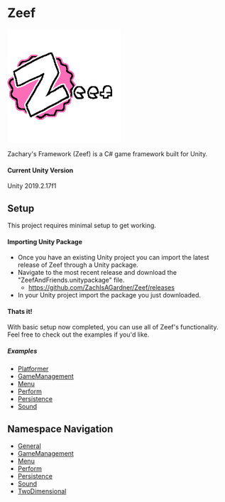# Zeef

![Zeef Logo](/_Documents/Logo/Logo.png)

Zachary's Framework (Zeef) is a C# game framework built for Unity.

#### Current Unity Version
Unity 2019.2.17f1

## Setup
This project requires minimal setup to get working.

#### Importing Unity Package
* Once you have an existing Unity project you can import the latest release of Zeef through a Unity package.
* Navigate to the most recent release and download the "ZeefAndFriends.unitypackage" file.
  * https://github.com/ZachIsAGardner/Zeef/releases
* In your Unity project import the package you just downloaded.

#### Thats it!
With basic setup now completed, you can use all of Zeef's functionality. Feel free to check out the examples if you'd like.


##### Examples
* [Platformer](https://github.com/ZachIsAGardner/Zeef/tree/master/_Examples/TwoDimensional/MapEditor)
* [GameManagement](https://github.com/ZachIsAGardner/Zeef/tree/master/_Examples/GameManagement)
* [Menu](https://github.com/ZachIsAGardner/Zeef/tree/master/_Examples/Menu)
* [Perform](https://github.com/ZachIsAGardner/Zeef/tree/master/_Examples/Perform)
* [Persistence](https://github.com/ZachIsAGardner/Zeef/tree/master/_Examples/Persistence)
* [Sound](https://github.com/ZachIsAGardner/Zeef/tree/master/_Examples/Sound)

## Namespace Navigation

* [General](https://github.com/ZachIsAGardner/Zeef/tree/master/General)
* [GameManagement](https://github.com/ZachIsAGardner/Zeef/tree/master/GameManagement)
* [Menu](https://github.com/ZachIsAGardner/Zeef/tree/master/Menu)
* [Perform](https://github.com/ZachIsAGardner/Zeef/tree/master/Perform)
* [Persistence](https://github.com/ZachIsAGardner/Zeef/tree/master/Persistence)
* [Sound](https://github.com/ZachIsAGardner/Zeef/tree/master/Sound)
* [TwoDimensional](https://github.com/ZachIsAGardner/Zeef/tree/master/TwoDimensional)
